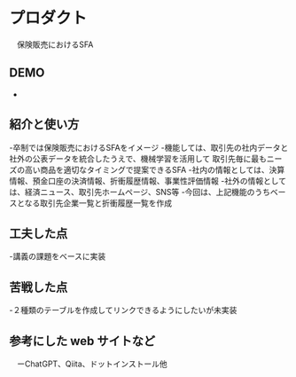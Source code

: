 # プロダクト
　保険販売におけるSFA

## DEMO

  - 

## 紹介と使い方

  -卒制では保険販売におけるSFAをイメージ
  -機能しては、取引先の社内データと社外の公表データを統合したうえで、機械学習を活用して
   取引先毎に最もニーズの高い商品を適切なタイミングで提案できるSFA
  -社内の情報としては、決算情報、預金口座の決済情報、折衝履歴情報、事業性評価情報
  -社外の情報としては、経済ニュース、取引先ホームページ、SNS等
  -今回は、上記機能のうちベースとなる取引先企業一覧と折衝履歴一覧を作成


## 工夫した点

   -講義の課題をベースに実装
    

## 苦戦した点
  -２種類のテーブルを作成してリンクできるようにしたいが未実装

## 参考にした web サイトなど
　ーChatGPT、Qiita、ドットインストール他
　